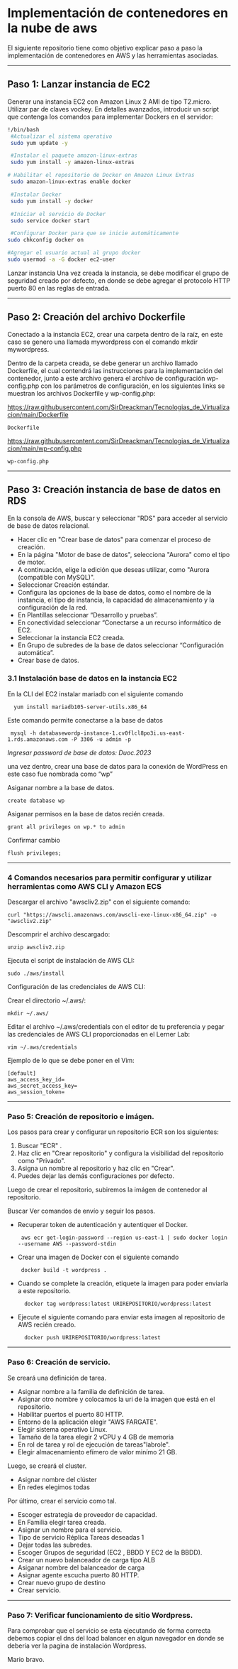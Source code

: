 # Implementación de contenedores en la nube de aws

El siguiente repositorio tiene como objetivo explicar paso a paso la implementación de contenedores en AWS y las herramientas asociadas.

------------

## Paso 1: Lanzar instancia de EC2
Generar una instancia EC2 con Amazon Linux 2 AMI de tipo T2.micro.
Utilizar par de claves vockey.
En detalles avanzados, introducir un script que contenga los comandos para implementar Dockers en el servidor:

	
   ```bash
 !/bin/bash
    #Actualizar el sistema operativo
    sudo yum update -y

    #Instalar el paquete amazon-linux-extras
    sudo yum install -y amazon-linux-extras

   # Habilitar el repositorio de Docker en Amazon Linux Extras
    sudo amazon-linux-extras enable docker

    #Instalar Docker
    sudo yum install -y docker

    #Iniciar el servicio de Docker
    sudo service docker start

    #Configurar Docker para que se inicie automáticamente
   sudo chkconfig docker on

   #Agregar el usuario actual al grupo docker
   sudo usermod -a -G docker ec2-user
```
	
	

 Lanzar instancia
Una vez creada la instancia, se debe modificar el grupo de seguridad creado por defecto, en donde se debe agregar el protocolo HTTP puerto 80 en las reglas de entrada. 

------------


## Paso 2:   Creación del archivo Dockerfile
Conectado a la instancia EC2, crear una carpeta dentro de la raíz, en este caso se genero una llamada mywordpress con el comando mkdir mywordpress. 

Dentro de la carpeta creada, se debe generar un archivo llamado Dockerfile, el cual contendrá las instrucciones para la implementación del contenedor, junto a este archivo genera el archivo de configuración wp-config.php con los parámetros de configuración,  en los siguientes links se muestran los archivos Dockerfile y wp-config.php:

https://raw.githubusercontent.com/SirDreackman/Tecnologias_de_Virtualizacion/main/Dockerfile

	Dockerfile 

https://raw.githubusercontent.com/SirDreackman/Tecnologias_de_Virtualizacion/main/wp-config.php

	wp-config.php



------------



## Paso 3: Creación instancia de base de datos en RDS
En la consola de AWS, buscar y seleccionar "RDS" para acceder al servicio de base de datos relacional.

- Hacer clic en "Crear base de datos" para comenzar el proceso de creación.
- En la página "Motor de base de datos", selecciona "Aurora" como el tipo de motor.
- A continuación, elige la edición que deseas utilizar, como "Aurora (compatible con MySQL)".
- Seleccionar Creación estándar.
- Configura las opciones de la base de datos, como el nombre de la instancia, el tipo de instancia, la capacidad de almacenamiento y la configuración de la red.
- En Plantillas seleccionar “Desarrollo y pruebas”.
- En conectividad seleccionar “Conectarse a un recurso informático de EC2.
- Seleccionar la instancia EC2 creada.
- En Grupo de subredes de la base de datos seleccionar “Configuración automática”.
- Crear base de datos.

### 3.1 Instalación base de datos en la instancia EC2

En la CLI del EC2 instalar mariadb con el siguiente comando

      yum install mariadb105-server-utils.x86_64

Este comando permite conectarse a la base de datos

     mysql -h databasewordp-instance-1.cv0flcl8po3i.us-east-1.rds.amazonaws.com -P 3306 -u admin -p 
     
*Ingresar password de base de datos: Duoc.2023*

una vez dentro, crear una base de datos para la conexión de WordPress en este caso fue nombrada como “wp”

Asiganar nombre a la base de datos.

    create database wp 

Asiganar permisos en la base de datos recién creada.

    grant all privileges on wp.* to admin 

Confirmar cambio

    flush privileges; 

------------

### 4 Comandos necesarios para permitir configurar y utilizar herramientas como AWS CLI y Amazon ECS

Descargar el archivo "awscliv2.zip" con el siguiente comando:

    curl "https://awscli.amazonaws.com/awscli-exe-linux-x86_64.zip" -o "awscliv2.zip"

Descomprir el archivo descargado:

    unzip awscliv2.zip

Ejecuta el script de instalación de AWS CLI:

    sudo ./aws/install

Configuración de las credenciales de AWS CLI:

Crear el directorio ~/.aws/:

    mkdir ~/.aws/

Editar el archivo ~/.aws/credentials con el editor de tu preferencia y pegar las credenciales de AWS CLI proporcionadas en el Lerner Lab:

    vim ~/.aws/credentials

Ejemplo de lo que se debe poner en el Vim:

    [default]
    aws_access_key_id=
    aws_secret_access_key=
    aws_session_token=

------------

### Paso 5: Creación de repositorio e imágen.

Los pasos para crear y configurar un repositorio ECR son los siguientes:

1. Buscar "ECR" .
2. Haz clic en "Crear repositorio" y configura la visibilidad del repositorio como "Privado".
3. Asigna un nombre al repositorio y haz clic en "Crear". 
4. Puedes dejar las demás configuraciones por defecto.
   
Luego de crear el repositorio, subiremos la imágen de contenedor al repositorio.

Buscar Ver comandos de envío y seguir los pasos.

- Recuperar token de autenticación y autentiquer el Docker.

       aws ecr get-login-password --region us-east-1 | sudo docker login --username AWS --password-stdin

-  Crear una imagen de Docker con el siguiente comando

        docker build -t wordpress .

- Cuando se complete la creación, etiquete la imagen para poder enviarla a este repositorio.

        docker tag wordpress:latest URIREPOSITORIO/wordpress:latest
  
- Ejecute el siguiente comando para enviar esta imagen al repositorio de AWS recién creado.

        docker push URIREPOSITORIO/wordpress:latest
  
------------

### Paso 6: Creación de servicio.

Se creará una definición de tarea.

- Asignar nombre a la familia de definición de tarea.
- Asignar otro nombre  y colocamos la uri de la imagen que está en el repositorio.
-  Habilitar puertos el puerto 80 HTTP.
- Entorno de la aplicación elegir "AWS FARGATE".
- Elegir sistema operativo Linux.
- Tamaño de la tarea elegir 2 vCPU y 4 GB de memoria
- En rol de tarea y rol de ejecución de tareas"labrole".
- Elegir almacenamiento efímero de valor minímo 21 GB.

Luego, se creará el cluster.

- Asignar nombre del clúster
- En redes elegimos todas

Por último, crear el servicio como tal.

- Escoger estrategia de proveedor de capacidad.
- En Familia elegir tarea creada.
- Asignar un nombre para el servicio.
- Tipo de servicio Réplica Tareas deseadas 1
- Dejar todas las subredes.
- Escoger Grupos de seguridad (EC2 , BBDD Y EC2 de la BBDD).
- Crear un nuevo balanceador de carga tipo ALB
- Asiganar nombre del balanceador de carga
- Asignar agente escucha puerto 80 HTTP.
- Crear nuevo grupo de destino
- Crear servicio.
  
------------
### Paso 7: Verificar funcionamiento de sitio Wordpress.

Para comprobar que el servicio se esta ejecutando de forma correcta debemos copiar el dns del load balancer en algun navegador en donde se debería ver la pagina de instalación Wordpress.

Mario bravo.
